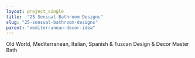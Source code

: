 ```yaml
---
layout: project_single
title:  "25 Sensual Bathroom Designs"
slug: "25-sensual-bathroom-designs"
parent: "mediterranean-decor-idea"
---
```

Old World, Mediterranean, Italian, Spanish & Tuscan Design & Decor Master Bath